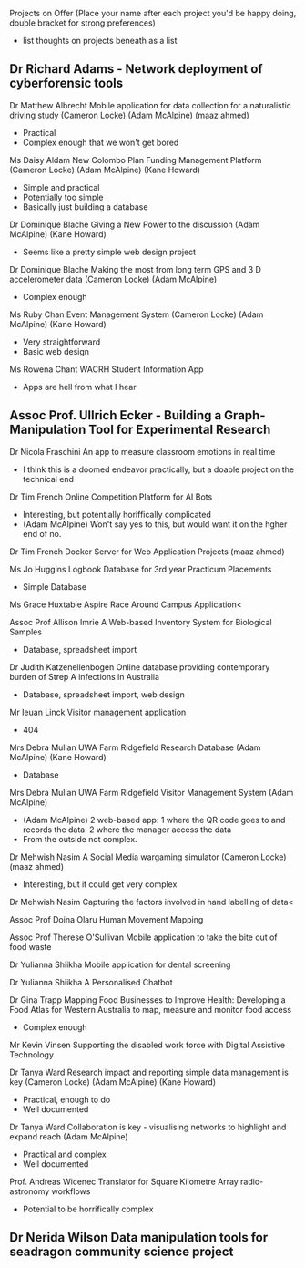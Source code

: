 Projects on Offer (Place your name after each project you'd be happy doing, double bracket for strong preferences)
  - list thoughts on projects beneath as a list

Dr Richard Adams - Network deployment of cyberforensic tools
  -
  
Dr Matthew Albrecht 	Mobile application for data collection for a naturalistic driving study (Cameron Locke) (Adam McAlpine) (maaz ahmed)
  - Practical
  - Complex enough that we won't get bored
  
Ms Daisy Aldam 	New Colombo Plan Funding Management Platform (Cameron Locke) (Adam McAlpine) (Kane Howard)
  - Simple and practical
  - Potentially too simple
  - Basically just building a database

Dr Dominique Blache 	Giving a New Power to the discussion (Adam McAlpine) (Kane Howard)
  - Seems like a pretty simple web design project

Dr Dominique Blache 	Making the most from long term GPS and 3 D accelerometer data (Cameron Locke) (Adam McAlpine)
  - Complex enough

Ms Ruby Chan 	Event Management System (Cameron Locke) (Adam McAlpine) (Kane Howard)
  - Very straightforward
  - Basic web design

Ms Rowena Chant 	WACRH Student Information App
  - Apps are hell from what I hear

Assoc Prof. Ullrich Ecker - Building a Graph-Manipulation Tool for Experimental Research
  - 
  
Dr Nicola Fraschini 	An app to measure classroom emotions in real time
  - I think this is a doomed endeavor practically, but a doable project on the technical end

Dr Tim French 	Online Competition Platform for AI Bots
  - Interesting, but potentially horiffically complicated
  -  (Adam McAlpine) Won't say yes to this, but would want it on the hgher end of no.

Dr Tim French 	Docker Server for Web Application Projects (maaz ahmed)


Ms Jo Huggins 	Logbook Database for 3rd year Practicum Placements
  - Simple Database

Ms Grace Huxtable 	Aspire Race Around Campus Application<

Assoc Prof Allison Imrie 	A Web-based Inventory System for Biological Samples
  - Database, spreadsheet import

Dr Judith Katzenellenbogen 	Online database providing contemporary burden of Strep A infections in Australia
  - Database, spreadsheet import, web design

Mr Ieuan Linck 	Visitor management application
  - 404

Mrs Debra Mullan 	UWA Farm Ridgefield Research Database (Adam McAlpine) (Kane Howard)
  - Database

Mrs Debra Mullan 	UWA Farm Ridgefield Visitor Management System (Adam McAlpine)
  - (Adam McAlpine) 2 web-based app: 1 where the QR code goes to and records the data. 2 where the manager access the data
  - From the outside not complex.

Dr Mehwish Nasim 	A Social Media wargaming simulator (Cameron Locke) (maaz ahmed)
  - Interesting, but it could get very complex

Dr Mehwish Nasim 	Capturing the factors involved in hand labelling of data<

Assoc Prof Doina Olaru 	Human Movement Mapping

Assoc Prof Therese O'Sullivan 	Mobile application to take the bite out of food waste

Dr Yulianna Shiikha 	Mobile application for dental screening

Dr Yulianna Shiikha 	A Personalised Chatbot

Dr Gina Trapp 	Mapping Food Businesses to Improve Health: Developing a Food Atlas for Western Australia to map, measure and monitor food access
  - Complex enough
  
Mr Kevin Vinsen 	Supporting the disabled work force with Digital Assistive Technology

Dr Tanya Ward 	Research impact and reporting simple data management is key (Cameron Locke) (Adam McAlpine) (Kane Howard)
  - Practical, enough to do
  - Well documented

Dr Tanya Ward 	Collaboration is key - visualising networks to highlight and expand reach (Adam McAlpine)
  - Practical and complex
  - Well documented

Prof. Andreas Wicenec 	Translator for Square Kilometre Array radio-astronomy workflows
  - Potential to be horrifically complex

Dr Nerida Wilson 	Data manipulation tools for seadragon community science project
  -
